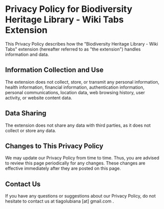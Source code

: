 # Privacy Policy for Biodiversity Heritage Library - Wiki Tabs Extension

This Privacy Policy describes how the "Biodiversity Heritage Library - Wiki Tabs" extension (hereafter referred to as "the extension") handles information and data.

## Information Collection and Use
The extension does not collect, store, or transmit any personal information, health information, financial information, authentication information, personal communications, location data, web browsing history, user activity, or website content data. 

## Data Sharing
The extension does not share any data with third parties, as it does not collect or store any data.

## Changes to This Privacy Policy
We may update our Privacy Policy from time to time. Thus, you are advised to review this page periodically for any changes. These changes are effective immediately after they are posted on this page.

## Contact Us
If you have any questions or suggestions about our Privacy Policy, do not hesitate to contact us at tiagolubiana [at] gmail.com .
